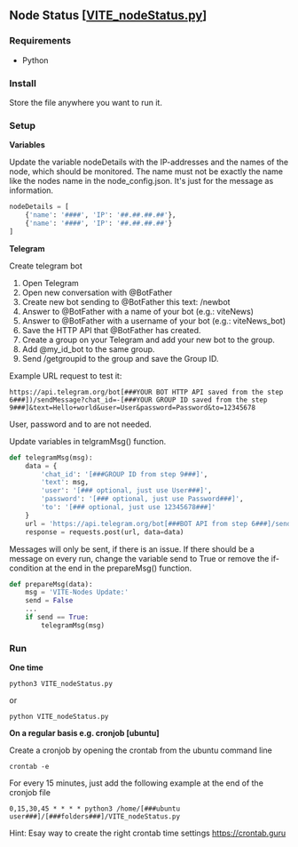 ## Node Status [[VITE_nodeStatus.py](https://github.com/theMoe/vite/blob/main/002_NodeStatus/VITE_nodeStatus.py)]

### Requirements
* Python

### Install
Store the file anywhere you want to run it.

### Setup
**Variables**

Update the variable nodeDetails with the IP-addresses and the names of the node, which should be monitored. The name must not be exactly the name like the nodes name in the node_config.json. It's just for the message as information.
```python
nodeDetails = [
    {'name': '####', 'IP': '##.##.##.##'},
    {'name': '####', 'IP': '##.##.##.##'}
]
```

**Telegram**

Create telegram bot
1. Open Telegram
2. Open new conversation with @BotFather
3. Create new bot sending to @BotFather this text: /newbot
4. Answer to @BotFather with a name of your bot (e.g.: viteNews)
5. Answer to @BotFather with a username of your bot (e.g.: viteNews_bot)
6. Save the HTTP API that @BotFather has created.
7. Create a group on your Telegram and add your new bot to the group.
8. Add @my_id_bot to the same group.
9. Send /getgroupid to the group and save the Group ID.

Example URL request to test it:
```
https://api.telegram.org/bot[###YOUR BOT HTTP API saved from the step 6###])/sendMessage?chat_id=-[###YOUR GROUP ID saved from the step 9###]&text=Hello+world&user=User&password=Password&to=12345678
```
User, password and to are not needed.

Update variables in telgramMsg() function.
```python
def telegramMsg(msg):
    data = {
        'chat_id': '[###GROUP ID from step 9###]',
        'text': msg,
        'user': '[### optional, just use User###]',
        'password': '[### optional, just use Password###]',
        'to': '[### optional, just use 12345678###]'
    }
    url = 'https://api.telegram.org/bot[###BOT API from step 6###]/sendMessage'
    response = requests.post(url, data=data)
```

Messages will only be sent, if there is an issue. If there should be a message on every run, change the variable send to True or remove the if-condition at the end in the prepareMsg() function.
```python
def prepareMsg(data):
    msg = 'VITE-Nodes Update:'
    send = False
    ...
    if send == True:
        telegramMsg(msg)
```

### Run
**One time**
```
python3 VITE_nodeStatus.py
```
or
```
python VITE_nodeStatus.py
```
**On a regular basis e.g. cronjob [ubuntu]**

Create a cronjob by opening the crontab from the ubuntu command line
```
crontab -e
```
For every 15 minutes, just add the following example at the end of the cronjob file
```
0,15,30,45 * * * * python3 /home/[###ubuntu user###]/[###folders###]/VITE_nodeStatus.py
```
Hint: Esay way to create the right crontab time settings https://crontab.guru